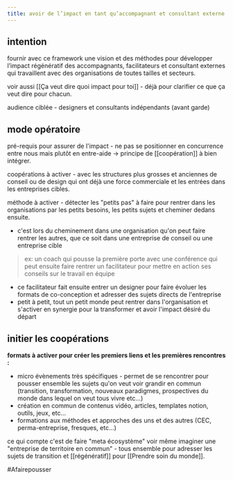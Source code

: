 ```yaml
---
title: avoir de l’impact en tant qu’accompagnant et consultant externe
---
```


## intention

fournir avec ce framework une vision et des méthodes pour développer l’impact régénératif des accompagnants, facilitateurs et consultant externes qui travaillent avec des organisations de toutes tailles et secteurs.

voir aussi [[Ça veut dire quoi impact pour toi]] - déjà pour clarifier ce que ça veut dire pour chacun.

audience ciblée - designers et consultants indépendants (avant garde)

## mode opératoire

pré-requis pour assurer de l'impact - ne pas se positionner en concurrence entre nous mais plutôt en entre-aide → principe de [[coopération]] à bien intégrer.

coopérations à activer - avec les structures plus grosses et anciennes de conseil ou de design qui ont déjà une force commerciale et les entrées dans les entreprises cibles.

méthode à activer - détecter les "petits pas" à faire pour rentrer dans les organisations par les petits besoins, les petits sujets et cheminer dedans ensuite.

- c'est lors du cheminement dans une organisation qu'on peut faire rentrer les autres, que ce soit dans une entreprise de conseil ou une entreprise cible

> ex: un coach qui pousse la première porte avec une conférence qui peut ensuite faire rentrer un facilitateur pour mettre en action ses conseils sur le travail en équipe

- ce facilitateur fait ensuite entrer un designer pour faire évoluer les formats de co-conception et adresser des sujets directs de l'entreprise
- petit à petit, tout un petit monde peut rentrer dans l'organisation et s'activer en synergie pour la transformer et avoir l'impact désiré du départ

## initier les coopérations

**formats à activer pour créer les premiers liens et les premières rencontres :**

- micro évènements très spécifiques - permet de se rencontrer pour pousser ensemble les sujets qu'on veut voir grandir en commun (transition, transformation, nouveaux paradigmes, prospectives du monde dans lequel on veut tous vivre etc...)
- création en commun de contenus vidéo, articles, templates notion, outils, jeux, etc...
- formations aux méthodes et approches des uns et des autres (CEC, perma-entreprise, fresques, etc...)

ce qui compte c'est de faire "meta écosystème" voir même imaginer une "entreprise de territoire en commun" - tous ensemble pour adresser les sujets de transition et [[régénératif]] pour [[Prendre soin du monde]].

#Afairepousser 